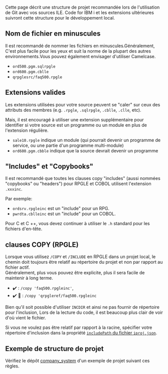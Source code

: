 Cette page décrit une structure de projet recommandée lors de l'utilisation de Git avec vos sources ILE. Code for IBM i et les extensions ultérieures suivront cette structure pour le développement local.

## Nom de fichier en minuscules

Il est recommandé de nommer les fichiers en minuscules.Généralement, C'est plus facile pour les yeux et suit la norme de la plupart des autres environnements.Vous pouvez également envisager d'utiliser Camelcase.

* `ord500.pgm.sqlrpgle`
* `ord600.pgm.cblle`
* `qrpglesrc/faq500.rpgle`

## Extensions valides

Les extensions utilisées pour votre source peuvent se "caler" sur ceux des attributs des membres (e.g. `.rpgle`, `.sqlrpgle`, `.cblle`, `.clle`, etc).

Mais, il est encouragé à utiliser une extension supplémentaire pour identifier si votre source est un programme ou un module en plus de l'extension régulière.

* `sale10.rpgle` indique un module (qui pourrait devenir un programme de service, ou une partie d'un programme multi-module)
* `ord600.pgm.cbble` indique que la source devrait devenir un programme

## "Includes" et "Copybooks"

Il est recommandé que toutes les clauses copy "includes" (aussi nommées "copybooks" ou "headers") pour RPGLE et COBOL utilisent l'extension `.xxxinc`.

Par exemple:

* `ordsrv.rpgleinc` est un "include" pour un RPG.
* `pwrdta.cblleinc` est un "include" pour un COBOL.

Pour C et C ++, vous devez continuer à utiliser le `.h` standard pour les fichiers d'en-tête.

## clauses COPY (RPGLE)

Lorsque vous utilisez `/COPY` et `/INCLUDE` en RPGLE dans un projet local, le chemin doit toujours être relatif au répertoire du projet et non par rapport au fichier actif.  
Généralement, plus vous pouvez être explicite, plus il sera facile de maintenir à long terme.

* :heavy_check_mark: : `/copy 'faq500.rpgleinc'`,
* :heavy_check_mark: :slightly_smiling_face: : `/copy 'qrpgleref/faq500.rpgleinc`

Bien qu'il soit possible d'utiliser `INCDIR` et ainsi ne pas fournir de répertoire pour l'inclusion, Lors de la lecture du code, il est beaucoup plus clair de voir d'où vient le fichier.

Si vous ne voulez pas être relatif par rapport à la racine, spécifier votre répertoire d'inclusion dans la propriété [`includePath` du fichier `iproj.json`](https://ibm.github.io/ibmi-bob/#/prepare-the-project/iproj-json?id=includepath).

## Exemple de structure de projet

Vérifiez le dépôt [company_system](https://github.com/worksofliam/company_system) d'un exemple de projet suivant ces règles.